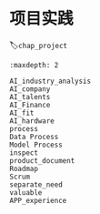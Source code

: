 # 项目实践
:label:`chap_project`

```toc
:maxdepth: 2

AI_industry_analysis
AI_company
AI_talents
AI_Finance
AI_fit
AI_hardware
process
Data Process
Model Process
inspect
product_document
Roadmap
Scrum
separate_need
valuable
APP_experience

```
